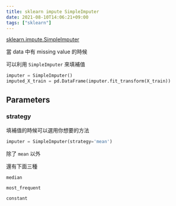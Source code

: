 ```yaml
---
title: sklearn impute SimpleImputer
date: 2021-08-10T14:06:21+09:00
tags: ["sklearn"]
---
```

[sklearn.impute.SimpleImputer](https://scikit-learn.org/stable/modules/generated/sklearn.impute.SimpleImputer.html)

當 data 中有 missing value 的時候

可以利用 `SimpleImputer` 來填補值

```python
imputer = SimpleImputer()
imputed_X_train = pd.DataFrame(imputer.fit_transform(X_train))
```

## Parameters

### strategy

填補值的時候可以選用你想要的方法

```python
imputer = SimpleImputer(strategy='mean')
```

除了 `mean` 以外

還有下面三種

`median`

`most_frequent`

`constant`
